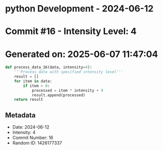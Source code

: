 ﻿# python Development - 2024-06-12
# Commit #16 - Intensity Level: 4
# Generated on: 2025-06-07 11:47:04
```python
def process_data_16(data, intensity=4):
    '''Process data with specified intensity level'''
    result = []
    for item in data:
        if item > 0:
            processed = item * intensity + 9
            result.append(processed)
    return result
```
## Metadata
- Date: 2024-06-12
- Intensity: 4
- Commit Number: 16
- Random ID: 1426177337
